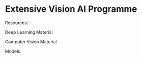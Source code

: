# Extensive Vision AI Programme

Resources:

Deep Learning Material


Computer Vision Material

Models
